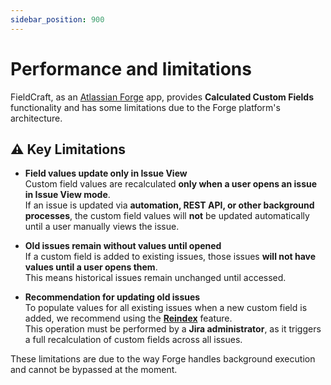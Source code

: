 ```yaml
---
sidebar_position: 900
---
```


# Performance and limitations

FieldCraft, as an [Atlassian Forge](https://developer.atlassian.com/platform/forge/) app, provides **Calculated Custom Fields** functionality and has some limitations due to the Forge platform's architecture.

## ⚠️ Key Limitations

- **Field values update only in Issue View**  
  Custom field values are recalculated **only when a user opens an issue in Issue View mode**.  
  If an issue is updated via **automation, REST API, or other background processes**, the custom field values will **not** be updated automatically until a user manually views the issue.

- **Old issues remain without values until opened**  
  If a custom field is added to existing issues, those issues **will not have values until a user opens them**.  
  This means historical issues remain unchanged until accessed.

- **Recommendation for updating old issues**  
  To populate values for all existing issues when a new custom field is added, we recommend using the [**Reindex**](../reindex/index.md) feature.  
  This operation must be performed by a **Jira administrator**, as it triggers a full recalculation of custom fields across all issues.

These limitations are due to the way Forge handles background execution and cannot be bypassed at the moment.
